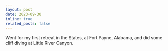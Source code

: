 ```yaml
---
layout: post
date: 2023-09-30
inline: true
related_posts: false
---
```


Went for my first retreat in the States, at Fort Payne, Alabama, and did some cliff diving at Little River Canyon.
